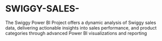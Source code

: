 # SWIGGY-SALES-
The   Swiggy Power BI Project offers a dynamic analysis of Swiggy  sales data, delivering actionable insights into sales performance, and product categories through advanced Power BI visualizations and reporting
